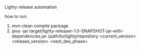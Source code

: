Lighty release automation

how to run:
1. mvn clean compile package
2. java -jar target/lighty-releaser-1.0-SNAPSHOT-jar-with-dependencies.jar /path/to/lighty/repository <current_version> <release_version> <next_dev_phase>
